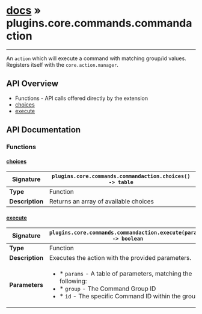 # [docs](index.md) » plugins.core.commands.commandaction
---

An `action` which will execute a command with matching group/id values.
Registers itself with the `core.action.manager`.

## API Overview
* Functions - API calls offered directly by the extension
 * [choices](#choices)
 * [execute](#execute)

## API Documentation

### Functions

#### [choices](#choices)
| <span style="text-align: left;">**Signature**</span> | <span style="text-align: left;">`plugins.core.commands.commandaction.choices() -> table` </span>                                                |
| -----------------------------------------------------|---------------------------------------------------------------------------------------------------------|
| **Type**                                             | Function                                                                                         |
| **Description**                                      | Returns an array of available choices                                                                                         |

#### [execute](#execute)
| <span style="text-align: left;">**Signature**</span> | <span style="text-align: left;">`plugins.core.commands.commandaction.execute(params) -> boolean` </span>                                                |
| -----------------------------------------------------|---------------------------------------------------------------------------------------------------------|
| **Type**                                             | Function                                                                                         |
| **Description**                                      | Executes the action with the provided parameters.                                                                                         |
| **Parameters**                                       | <ul><li>* `params`	- A table of parameters, matching the following:</li><li>		* `group`	- The Command Group ID</li><li>		* `id`		- The specific Command ID within the group.</li></ul> |

